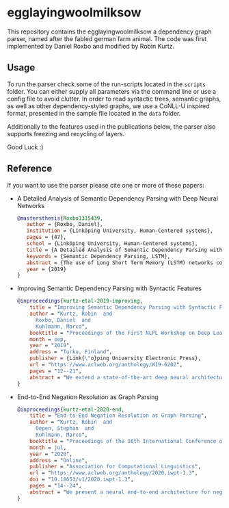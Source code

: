 # egglayingwoolmilksow

This repository contains the egglayingwoolmilksow a dependency graph parser,
named after the fabled german farm animal.
The code was first implemented by Daniel Roxbo and modified by Robin Kurtz.

## Usage

To run the parser check some of the run-scripts located in the `scripts` folder.
You can either supply all parameters via the command line or use a config file
to avoid clutter.
In order to read syntactic trees, semantic graphs, as well as other
dependency-styled graphs, we use a CoNLL-U inspired format, presented in the
sample file located in the `data` folder.

Additionally to the features used in the publications below, the parser also
supports freezing and recycling of layers.

Good Luck :)

## Reference

If you want to use the parser please cite one or more of these papers:

- A Detailed Analysis of Semantic Dependency Parsing with Deep Neural Networks

    ```bibtex
    @mastersthesis{Roxbo1315439,
       author = {Roxbo, Daniel},
       institution = {Linköping University, Human-Centered systems},
       pages = {47},
       school = {Linköping University, Human-Centered systems},
       title = {A Detailed Analysis of Semantic Dependency Parsing with Deep Neural Networks},
       keywords = {Semantic Dependency Parsing, LSTM},
       abstract = {The use of Long Short Term Memory (LSTM) networks continues to yield better results in natural language processing tasks. One area which recently has seen significant improvements is semantic dependency parsing, where the current state-of-the-art model uses a multilayer LSTM combined with an attention-based scoring function to predict the dependencies. In this thesis the state of the art model is first replicated and then extended to include features based on syntactical trees, which was found to be useful in a similar model. In addition, the effect of part-of-speech tags is studied. The replicated model achieves a labeled F1 score of 93.6 on the in-domain data and 89.2 on the out-of-domain data on the DM dataset, which shows that the model is indeed replicable. Using multiple features extracted from syntactic gold standard trees of the DELPH-IN Derivation Tree (DT) type increased the labeled scores to 97.1 and 94.1 respectively, while the use of predicted trees of the Stanford Basic (SB) type did not improve the results at all. The usefulness of part-of-speech tags was found to be diminished in the presence of other features. },
       year = {2019}
    }
    ```

- Improving Semantic Dependency Parsing with Syntactic Features

    ```bibtex
    @inproceedings{kurtz-etal-2019-improving,
        title = "Improving Semantic Dependency Parsing with Syntactic Features",
        author = "Kurtz, Robin  and
          Roxbo, Daniel  and
          Kuhlmann, Marco",
        booktitle = "Proceedings of the First NLPL Workshop on Deep Learning for Natural Language Processing",
        month = sep,
        year = "2019",
        address = "Turku, Finland",
        publisher = {Link{\"o}ping University Electronic Press},
        url = "https://www.aclweb.org/anthology/W19-6202",
        pages = "12--21",
        abstract = "We extend a state-of-the-art deep neural architecture for semantic dependency parsing with features defined over syntactic dependency trees. Our empirical results show that only gold-standard syntactic information leads to consistent improvements in semantic parsing accuracy, and that the magnitude of these improvements varies with the specific combination of the syntactic and the semantic representation used. In contrast, automatically predicted syntax does not seem to help semantic parsing. Our error analysis suggests that there is a significant overlap between syntactic and semantic representations.",
    }
    ```

- End-to-End Negation Resolution as Graph Parsing

    ```bibtex
    @inproceedings{kurtz-etal-2020-end,
        title = "End-to-End Negation Resolution as Graph Parsing",
        author = "Kurtz, Robin  and
          Oepen, Stephan  and
          Kuhlmann, Marco",
        booktitle = "Proceedings of the 16th International Conference on Parsing Technologies and the IWPT 2020 Shared Task on Parsing into Enhanced Universal Dependencies",
        month = jul,
        year = "2020",
        address = "Online",
        publisher = "Association for Computational Linguistics",
        url = "https://www.aclweb.org/anthology/2020.iwpt-1.3",
        doi = "10.18653/v1/2020.iwpt-1.3",
        pages = "14--24",
        abstract = "We present a neural end-to-end architecture for negation resolution based on a formulation of the task as a graph parsing problem. Our approach allows for the straightforward inclusion of many types of graph-structured features without the need for representation-specific heuristics. In our experiments, we specifically gauge the usefulness of syntactic information for negation resolution. Despite the conceptual simplicity of our architecture, we achieve state-of-the-art results on the Conan Doyle benchmark dataset, including a new top result for our best model.",
    }
    ```

